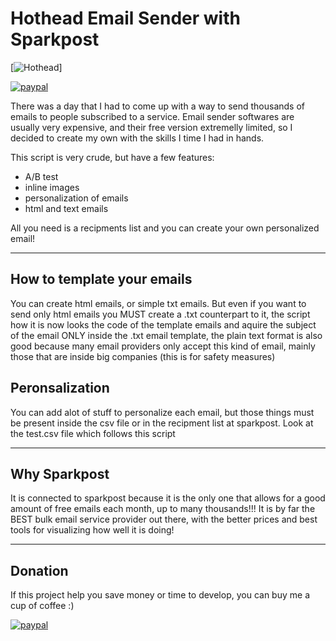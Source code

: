 
# Hothead Email Sender with Sparkpost
[![Hothead](http://i.imgur.com/zw0ebQm.png)]

[![paypal](https://www.paypalobjects.com/en_US/i/btn/btn_donateCC_LG.gif)](https://www.paypal.com/cgi-bin/webscr?cmd=_s-xclick&hosted_button_id=MDL5ECQGP38M6)

There was a day that I had to come up with a way to send thousands of emails to people subscribed to a service. Email sender softwares are usually very expensive, and their free version extremelly limited, so I decided to create my own with the skills I time I had in hands. 

This script is very crude, but have a few features:
- A/B test
- inline images
- personalization of emails
- html and text emails

All you need is a recipments list and you can create your own personalized email!

---

## How to template your emails

You can create html emails, or simple txt emails. But even if you want to send only html emails you MUST create a .txt counterpart to it, the script how it is now looks the code of the template emails and aquire the subject of the email ONLY inside the .txt email template, the plain text format is also good because many email providers only accept this kind of email, mainly those that are inside big companies (this is for safety measures)

## Peronsalization

You can add alot of stuff to personalize each email, but those things must be present inside the csv file or in the recipment list at sparkpost.
Look at the test.csv file which follows this script

---

## Why Sparkpost

It is connected to sparkpost because it is the only one that allows for a good amount of free emails each month, up to many thousands!!! It is by far the BEST bulk email service provider out there, with the better prices and best tools for visualizing how well it is doing!

---

## Donation
If this project help you save money or time to develop, you can buy me a cup of coffee :) 

[![paypal](https://www.paypalobjects.com/en_US/i/btn/btn_donateCC_LG.gif)](https://www.paypal.com/cgi-bin/webscr?cmd=_s-xclick&hosted_button_id=MDL5ECQGP38M6)